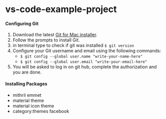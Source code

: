 # vs-code-example-project

#### Configuring Git
1. Download the latest <a href="https://sourceforge.net/projects/git-osx-installer/files/">Git for Mac installer</a>.
2. Follow the prompts to install Git.
3. in terminal type to check if git was installed <code>$ git version </code>
4. Configure your Git username and email using the following commands:
    - <code>$ git config --global user.name "write-your-name-here" </code>
    - <code>$ git config --global user.email "write-your-email-here" </code>
5. You will be asked to log in on git hub, complete the authorization and you are done.

#### Installing Packages
- mithril emmet
- material theme
- material icon theme
- category:themes facebook